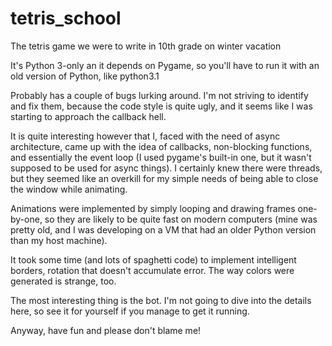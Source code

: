 # tetris_school

The tetris game we were to write in 10th grade on winter vacation

It's Python 3-only an it depends on Pygame, so you'll have to run it with an old
version of Python, like python3.1

Probably has a couple of bugs lurking around. I'm not striving to identify and
fix them, because the code style is quite ugly, and it seems like I was starting
to approach the callback hell.

It is quite interesting however that I, faced with the need of async
architecture, came up with the idea of callbacks, non-blocking functions, and
essentially the event loop (I used pygame's built-in one, but it wasn't supposed
to be used for async things). I certainly knew there were threads, but they
seemed like an overkill for my simple needs of being able to close the window
while animating.

Animations were implemented by simply looping and drawing frames one-by-one, so
they are likely to be quite fast on modern computers (mine was pretty old, and I
was developing on a VM that had an older Python version than my host machine).

It took some time (and lots of spaghetti code) to implement intelligent borders,
rotation that doesn't accumulate error. The way colors were generated is
strange, too.

The most interesting thing is the bot. I'm not going to dive into the details
here, so see it for yourself if you manage to get it running.

Anyway, have fun and please don't blame me!
